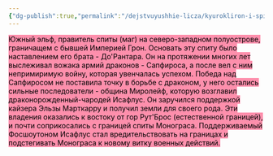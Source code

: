 ```yaml
---
{"dg-publish":true,"permalink":"/dejstvuyushhie-licza/kyurokliron-i-spity/spita-monograsa/monogras/","dgPassFrontmatter":true}
---
```



<mark style="background: #FF5582A6;">Южный эльф, правитель спиты (маг) на северо-западном полуострове, граничащем с бывшей Империей Грон. Основать эту спиту было наставлением его брата - До'Рантара. Он на протяжении многих лет выслеживал вожака армий драконов - Сапфироса, а после вел с ним непримиримую войну, которая увенчалась успехом. Победа над Сапфиросом не поставила точку в борьбе с драконом, у него остались сильные последователи - община Миролейф, которую возглавил драконорожденный-чародей Исафлус. Он заручился поддержкой кайзера Эльзы Марткарру и получил земли для своего рода. Эти владения оказались к востоку от гор Рут'Брос (естественной границей), и почти соприкосались с границей спиты Монограса. Поддерживаемый Фосшоутоном Исафлус стал вредительствовать на границах и подстегивать Монограса к новому витку военных действий.</mark>
